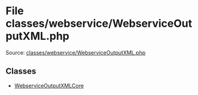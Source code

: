 File classes/webservice/WebserviceOutputXML.php
=========
Source: [classes/webservice/WebserviceOutputXML.php](https://github.com/PrestaShop/PrestaShop/blob/1.6.1.1/classes/webservice/WebserviceOutputXML.php)


Classes
-------

* [WebserviceOutputXMLCore](class.WebserviceOutputXMLCore.md)

